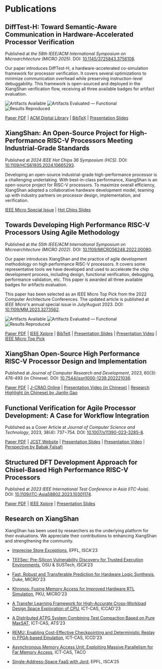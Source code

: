# Publications

## DiffTest-H: Toward Semantic-Aware Communication in Hardware-Accelerated Processor Verification

Published at *the 58th IEEE/ACM International Symposium on Microarchitecture (MICRO 2025)*. DOI: [10.1145/3725843.3756108](https://doi.org/10.1145/3725843.3756108).

Our paper introduces DiffTest-H, a hardware-accelerated co-simulation framework for processor verification.
It covers several optimizations to minimize communication overhead while preserving instruction-level debuggability.
This framework is open-sourced and deployed in the XiangShan verification flow, receiving all three available badges for artifact evaluation.

![Artifacts Available](https://github.com/OpenXiangShan/XiangShan-doc/raw/main/publications/images/artifacts_available_dl.jpg)
![Artifacts Evaluated — Functional](https://github.com/OpenXiangShan/XiangShan-doc/raw/main/publications/images/artifacts_evaluated_functional_dl.jpg)
![Results Reproduced](https://github.com/OpenXiangShan/XiangShan-doc/raw/main/publications/images/results_reproduced_dl.jpg)

[Paper PDF](https://github.com/OpenXiangShan/XiangShan-doc/raw/main/publications/micro2025-DiffTestH.pdf) | [ACM Digital Library](https://dl.acm.org/doi/10.1145/3725843.3756108) | [BibTeX](https://github.com/OpenXiangShan/XiangShan-doc/raw/main/publications/micro2025-DiffTestH.bib) | [Presentation Slides](https://github.com/OpenXiangShan/XiangShan-doc/raw/main/publications/micro2025-DiffTestH-slides.pdf)

## XiangShan: An Open-Source Project for High-Performance RISC-V Processors Meeting Industrial-Grade Standards

Published at *2024 IEEE Hot Chips 36 Symposium (HCS)*. DOI: [10.1109/HCS61935.2024.10665293](https://doi.org/10.1109/HCS61935.2024.10665293).

Developing an open-source industrial-grade high-performance processor is a challenging undertaking. With best-in-class performance, XiangShan is an open-source project for RISC-V processors. To maximize overall efficiency, XiangShan adopted a collaborative hardware development model, teaming up with industry partners on processor design, implementation, and verification.

[IEEE Micro Special Issue](https://ieeexplore.ieee.org/document/10980411) | [Hot Chips Slides](https://ieeexplore.ieee.org/document/10665293)

## Towards Developing High Performance RISC-V Processors Using Agile Methodology

Published at *the 55th IEEE/ACM International Symposium on Microarchitecture (MICRO 2022)*. DOI: [10.1109/MICRO56248.2022.00080](https://doi.org/10.1109/MICRO56248.2022.00080).

Our paper introduces XiangShan and the practice of agile development methodology on high performance RISC-V processors.
It covers some representative tools we have developed and used to accelerate the chip development process, including design, functional verification, debugging, performance validation, etc.
This paper is awarded all three available badges for artifacts evaluation.

This paper has been selected as an IEEE Micro Top Pick from the 2022 Computer Architecture Conferences.
The updated article is published at *IEEE Micro*'s annual special issue in July/August 2023. DOI: [10.1109/MM.2023.3273562](https://doi.org/10.1109/MM.2023.3273562).

![Artifacts Available](https://github.com/OpenXiangShan/XiangShan-doc/raw/main/publications/images/artifacts_available_dl.jpg)
![Artifacts Evaluated — Functional](https://github.com/OpenXiangShan/XiangShan-doc/raw/main/publications/images/artifacts_evaluated_functional_dl.jpg)
![Results Reproduced](https://github.com/OpenXiangShan/XiangShan-doc/raw/main/publications/images/results_reproduced_dl.jpg)

[Paper PDF](https://github.com/OpenXiangShan/XiangShan-doc/raw/main/publications/micro2022-xiangshan.pdf) | [IEEE Xplore](https://ieeexplore.ieee.org/abstract/document/9923860) | [BibTeX](https://github.com/OpenXiangShan/XiangShan-doc/raw/main/publications/micro2022-xiangshan.bib) | [Presentation Slides](https://github.com/OpenXiangShan/XiangShan-doc/raw/main/publications/micro2022-xiangshan-slides.pdf) | [Presentation Video](https://www.bilibili.com/video/BV1FB4y1j7Jy) | [IEEE Micro Top Pick](https://ieeexplore.ieee.org/document/10122479)

## XiangShan Open-Source High Performance RISC-V Processor Design and Implementation

Published at *Journal of Computer Research and Development*, 2023, 60(3): 476-493 (in Chinese). DOI: [10.7544/issn1000-1239.202221036](https://doi.org/10.7544/issn1000-1239.202221036).

[Paper PDF](https://github.com/OpenXiangShan/XiangShan-doc/raw/main/publications/jcrad2023-xiangshan.pdf) | [J-CRAD Online](https://crad.ict.ac.cn/en/article/doi/10.7544/issn1000-1239.202221036) | [Presentation Video (in Chinese)](https://crad.ict.ac.cn/news/sydt/405.htm) | [Research Highlight (in Chinese) by Jianlin Gao](https://github.com/OpenXiangShan/XiangShan-doc/raw/main/publications/jcrad2023-xiangshan-highlight.pdf)

## Functional Verification for Agile Processor Development: A Case for Workflow Integration

Published as a Cover Article at *Journal of Computer Science and Technology*, 2023, 38(4): 737−754. DOI: [10.1007/s11390-023-3285-8](https://doi.org/10.1007/s11390-023-3285-8).

[Paper PDF](https://github.com/OpenXiangShan/XiangShan-doc/raw/main/publications/jcst2023-workflow-integration.pdf) | [JCST Website](https://jcst.ict.ac.cn/en/article/doi/10.1007/s11390-023-3285-8) | [Presentation Slides](https://github.com/OpenXiangShan/XiangShan-doc/raw/main/publications/jcst2023-workflow-integration-slides.pdf) | [Presentation Video](https://jcst.ict.ac.cn/fileJCST/attachments/mp4/ebec6bbb-e71f-4fea-b523-d09faddb2ad5.mp4) | [Perspective by Babak Falsafi](https://jcst.ict.ac.cn/en/article/doi/10.1007/s11390-023-0005-3)

## Structured DFT Development Approach for Chisel-Based High Performance RISC-V Processors

Published at *2023 IEEE International Test Conference in Asia (ITC-Asia)*. DOI: [10.1109/ITC-Asia58802.2023.10301174](https://doi.org/10.1109/ITC-Asia58802.2023.10301174).

[Paper PDF](https://github.com/OpenXiangShan/XiangShan-doc/raw/main/publications/itcasia2023-chiseldft.pdf) | [IEEE Xplore](https://ieeexplore.ieee.org/document/10301174) | [Presentation Slides](https://github.com/OpenXiangShan/XiangShan-doc/raw/main/publications/itcasia2023-chiseldft-slides.pdf)

## Research on XiangShan

XiangShan has been used by researchers as the underlying platform for their evaluations.
We appreciate their contributions to enhancing XiangShan and strengthening the community.

- [Imprecise Store Exceptions](https://dl.acm.org/doi/abs/10.1145/3579371.3589087), EPFL, ISCA'23

- [TEESec: Pre-Silicon Vulnerability Discovery for Trusted Execution Environments](https://dl.acm.org/doi/abs/10.1145/3579371.3589070), OSU & SUSTech, ISCA'23

- [Fast, Robust and Transferable Prediction for Hardware Logic Synthesis](https://dl.acm.org/doi/10.1145/3613424.3623794), Duke, MICRO'23

- [Khronos: Fusing Memory Access for Improved Hardware RTL Simulation](https://dl.acm.org/doi/10.1145/3613424.3614301), PKU, MICRO'23

- [A Transfer Learning Framework for High-Accurate Cross-Workload Design Space Exploration of CPU](https://ieeexplore.ieee.org/document/10323840), ICT-CAS, ICCAD'23

- [A Distributed ATPG System Combining Test Compaction Based on Pure MaxSAT](https://ieeexplore.ieee.org/abstract/document/10317948), ICT-CAS, ATS'23

- [REMU: Enabling Cost-Effective Checkpointing and Deterministic Replay in FPGA-based Emulation](https://ieeexplore.ieee.org/document/10360968), ICT-CAS, ICCD'23

- [Asynchronous Memory Access Unit: Exploiting Massive Parallelism for Far Memory Access](https://dl.acm.org/doi/abs/10.1145/3663479), ICT-CAS, TACO

- [Single-Address-Space FaaS with Jord](https://dl.acm.org/doi/10.1145/3695053.3731108), EPFL, ISCA'25
